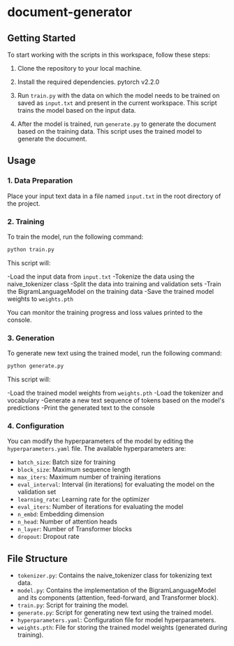 # document-generator

## Getting Started

To start working with the scripts in this workspace, follow these steps:

1. Clone the repository to your local machine.
2. Install the required dependencies.
    pytorch v2.2.0

    
3. Run `train.py` with the data on which the model needs to be trained on saved as `input.txt` and present in the current workspace. This script trains the model based on the input data.

4. After the model is trained, run `generate.py` to generate the document based on the training data. This script uses the trained model to generate the document.


Usage
-----

### 1. Data Preparation

Place your input text data in a file named `input.txt` in the root directory of the project.

### 2. Training

To train the model, run the following command:

```bash
python train.py
```
This script will:

-Load the input data from `input.txt`
-Tokenize the data using the naive_tokenizer class
-Split the data into training and validation sets
-Train the BigramLanguageModel on the training data
-Save the trained model weights to `weights.pth`

You can monitor the training progress and loss values printed to the console.

### 3. Generation

To generate new text using the trained model, run the following command:

```bash
python generate.py
```
This script will:

-Load the trained model weights from `weights.pth`
-Load the tokenizer and vocabulary
-Generate a new text sequence of  tokens based on the model's predictions
-Print the generated text to the console

### 4. Configuration

You can modify the hyperparameters of the model by editing the `hyperparameters.yaml` file. The available hyperparameters are:

- `batch_size`: Batch size for training
- `block_size`: Maximum sequence length
- `max_iters`: Maximum number of training iterations
- `eval_interval`: Interval (in iterations) for evaluating the model on the validation set
- `learning_rate`: Learning rate for the optimizer
- `eval_iters`: Number of iterations for evaluating the model
- `n_embd`: Embedding dimension
- `n_head`: Number of attention heads
- `n_layer`: Number of Transformer blocks
- `dropout`: Dropout rate

## File Structure

- `tokenizer.py`: Contains the naive_tokenizer class for tokenizing text data.
- `model.py`: Contains the implementation of the BigramLanguageModel and its components (attention, feed-forward, and Transformer block).
- `train.py`: Script for training the model.
- `generate.py`: Script for generating new text using the trained model.
- `hyperparameters.yaml`: Configuration file for model hyperparameters.
- `weights.pth`: File for storing the trained model weights (generated during training).
